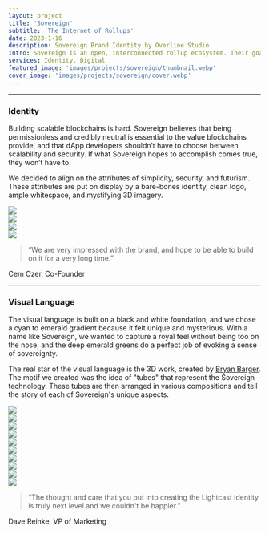 ```yaml
---
layout: project
title: 'Sovereign'
subtitle: 'The Internet of Rollups'
date: 2023-1-16
description: Sovereign Brand Identity by Overline Studio
intro: Sovereign is an open, interconnected rollup ecosystem. Their goal is to enable all developers to deploy customizable and scalable rollups that communicate seamlessly. We worked with them, alongside <a target="_blank" alt="3EKV" href="https://www.3ekv.com/">3EKV</a>, to develop a brand identity that would grab attention and pull people into this magical idea of the "Internet of Rollups."
services: Identity, Digital
featured_image: 'images/projects/sovereign/thumbnail.webp'
cover_image: 'images/projects/sovereign/cover.webp'
---
```


<hr class="span-12" />

<div class="span-12 md-span-6">
    <h3 class="displayLarge">Identity</h3>
</div>

<div class="span-12 md-span-6 md-start-7">
    <p>Building scalable blockchains is hard. Sovereign believes that being permissionless and credibly neutral is essential to the value blockchains provide, and that dApp developers shouldn’t have to choose between scalability and security. If what Sovereign hopes to accomplish comes true, they won’t have to.</p>
    <p>We decided to align on the attributes of simplicity, security, and futurism. These attributes are put on display by a bare-bones identity, clean logo, ample whitespace, and mystifying 3D imagery.</p>
</div>

<div class="span-12 pt1 lg-pt2">
    <img src="{{ '/images/projects/sovereign/logo.webp' | relative_url }}" />
</div>

<div class="span-12 pt1 lg-pt2">
    <img src="{{ '/images/projects/sovereign/tagline.webp' | relative_url }}" />
</div>

<div class="span-12 sm-span-6 pt1 lg-pt2">
     <img src="{{ '/images/projects/sovereign/mark.webp' | relative_url }}" />
</div>
<div class="span-12 sm-span-6 pt1 lg-pt2">
    <img src="{{ '/images/projects/sovereign/attributes.webp' | relative_url }}" />
</div>



<div class="span-12 md-span-10 pb6 mb6 mt10">
    <blockquote><span>“</span>We are very impressed with the brand, and hope to be able to build on it for a very long time.”</blockquote>
    <p>Cem Ozer, Co-Founder</p>
</div>

<hr class="span-12" />

<div class="span-12 md-span-6">
    <h3 class="displayLarge">Visual Language</h3>
</div>

<div class="span-12 md-span-6 md-start-7">
    <p>The visual language is built on a black and white foundation, and we chose a cyan to emerald gradient because it felt unique and mysterious. With a name like Sovereign, we wanted to capture a royal feel without being too on the nose, and the deep emerald greens do a perfect job of evoking a sense of sovereignty.</p>
    <p>The real star of the visual language is the 3D work, created by <a target="_blank" href="http://www.bryanbarger.com/">Bryan Barger</a>. The motif we created was the idea of "tubes" that represent the Sovereign technology. These tubes are then arranged in various compositions and tell the story of each of Sovereign's unique aspects.</p>
</div>

<div class="span-12 pt1 lg-pt2">
    <img src="{{ '/images/projects/sovereign/guidelines.webp' | relative_url }}" />
</div>

<div class="span-12 sm-span-6 pt1 lg-pt2">
     <img src="{{ '/images/projects/sovereign/open-sauce-regular.webp' | relative_url }}" />
</div>
<div class="span-12 sm-span-6 pt1 lg-pt2">
    <img src="{{ '/images/projects/sovereign/open-sauce-medium.webp' | relative_url }}" />
</div>

<div class="span-12 pt1 lg-pt2">
    <img src="{{ '/images/projects/lightcast/billboard.jpg' | relative_url }}" />
</div>

<div class="span-12 pt1 lg-pt2">
    <img src="{{ '/images/projects/lightcast/guides.jpg' | relative_url }}" />
</div>

<div class="span-12 pt1 lg-pt2">
    <img src="{{ '/images/projects/lightcast/social.jpg' | relative_url }}" />
</div>

<div class="span-12 pt1 lg-pt2">
    <img src="{{ '/images/projects/lightcast/deck.jpg' | relative_url }}" />
</div>

<div class="span-12 sm-span-6 pt1 lg-pt2">
    <img src="{{ '/images/projects/lightcast/illustration-2.jpg' | relative_url }}" />
</div>
<div class="span-12 sm-span-6 pt1 lg-pt2">
    <img src="{{ '/images/projects/lightcast/blog-style.jpg' | relative_url }}" />
</div>

<div class="span-12 pt1 lg-pt2">
    <img src="{{ '/images/projects/lightcast/web.jpg' | relative_url }}" />
</div>

<div class="span-12 md-span-10 mt10">
    <blockquote><span>“</span>The thought and care that you put into creating the Lightcast identity is truly next level and we couldn't be happier.”</blockquote>
    <p>Dave Reinke, VP of Marketing</p>
</div>
